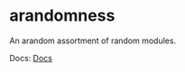 # arandomness
An arandom assortment of random modules.

Docs:
[Docs](https://arandomness.readthedocs.io/en/latest/)
